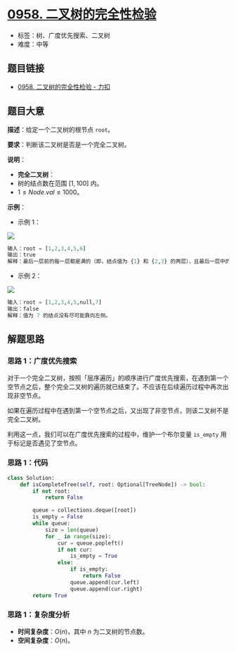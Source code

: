 # [0958. 二叉树的完全性检验](https://leetcode.cn/problems/check-completeness-of-a-binary-tree/)

- 标签：树、广度优先搜索、二叉树
- 难度：中等

## 题目链接

- [0958. 二叉树的完全性检验 - 力扣](https://leetcode.cn/problems/check-completeness-of-a-binary-tree/)

## 题目大意

**描述**：给定一个二叉树的根节点 `root`。

**要求**：判断该二叉树是否是一个完全二叉树。

**说明**：

- **完全二叉树**：
- 树的结点数在范围 $[1, 100]$ 内。
- $1 \le Node.val \le 1000$。

**示例**：

- 示例 1：

![](https://assets.leetcode-cn.com/aliyun-lc-upload/uploads/2018/12/15/complete-binary-tree-1.png)

```python
输入：root = [1,2,3,4,5,6]
输出：true
解释：最后一层前的每一层都是满的（即，结点值为 {1} 和 {2,3} 的两层），且最后一层中的所有结点（{4,5,6}）都尽可能地向左。
```

- 示例 2：

![](https://assets.leetcode-cn.com/aliyun-lc-upload/uploads/2018/12/15/complete-binary-tree-2.png)

```python
输入：root = [1,2,3,4,5,null,7]
输出：false
解释：值为 7 的结点没有尽可能靠向左侧。
```

## 解题思路

### 思路 1：广度优先搜索

对于一个完全二叉树，按照「层序遍历」的顺序进行广度优先搜索，在遇到第一个空节点之后，整个完全二叉树的遍历就已结束了。不应该在后续遍历过程中再次出现非空节点。

如果在遍历过程中在遇到第一个空节点之后，又出现了非空节点，则该二叉树不是完全二叉树。

利用这一点，我们可以在广度优先搜索的过程中，维护一个布尔变量 `is_empty` 用于标记是否遇见了空节点。

### 思路 1：代码

```python
class Solution:
    def isCompleteTree(self, root: Optional[TreeNode]) -> bool:
        if not root:
            return False

        queue = collections.deque([root])
        is_empty = False
        while queue:
            size = len(queue)
            for _ in range(size):
                cur = queue.popleft()
                if not cur:
                    is_empty = True
                else:
                    if is_empty:
                        return False
                    queue.append(cur.left)
                    queue.append(cur.right)
        return True
```

### 思路 1：复杂度分析

- **时间复杂度**：$O(n)$，其中 $n$ 为二叉树的节点数。
- **空间复杂度**：$O(n)$。

